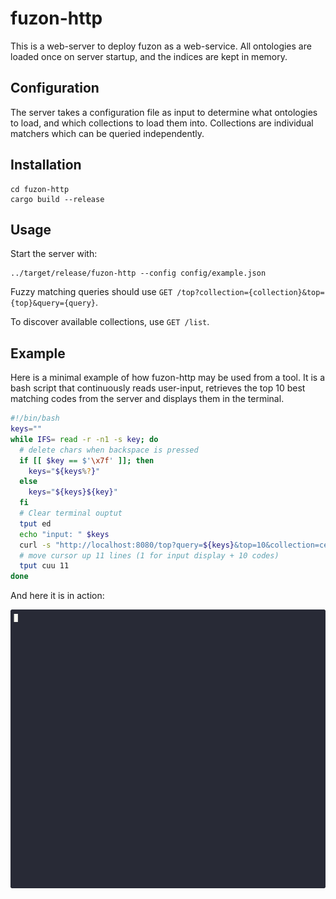 # fuzon-http

This is a web-server to deploy fuzon as a web-service.
All ontologies are loaded once on server startup, and the indices are kept in memory.

## Configuration

The server takes a configuration file as input to determine what ontologies to load, and which collections to load them into. Collections are individual matchers which can be queried independently.

## Installation

```shell
cd fuzon-http
cargo build --release
```

## Usage

Start the server with:

```shell
../target/release/fuzon-http --config config/example.json
```

Fuzzy matching queries should use `GET /top?collection={collection}&top={top}&query={query}`.

To discover available collections, use `GET /list`.

## Example

Here is a minimal example of how fuzon-http may be used from a tool.
It is a bash script that continuously reads user-input, retrieves the top 10 best matching codes from the server and displays them in the terminal.

```bash
#!/bin/bash
keys=""
while IFS= read -r -n1 -s key; do
  # delete chars when backspace is pressed
  if [[ $key == $'\x7f' ]]; then
    keys="${keys%?}"
  else
    keys="${keys}${key}"
  fi
  # Clear terminal ouptut
  tput ed
  echo "input: " $keys
  curl -s "http://localhost:8080/top?query=${keys}&top=10&collection=cell_type" | jq -r '.[] | "\(.label) \(.uri)"'
  # move cursor up 11 lines (1 for input display + 10 codes)
  tput cuu 11
done
```

And here it is in action:

![](../docs/img/fuzon-http.svg)
